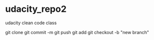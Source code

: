 # udacity_repo2
udacity clean code class

git clone
git commit -m
git push
git add
git checkout -b "new branch"

